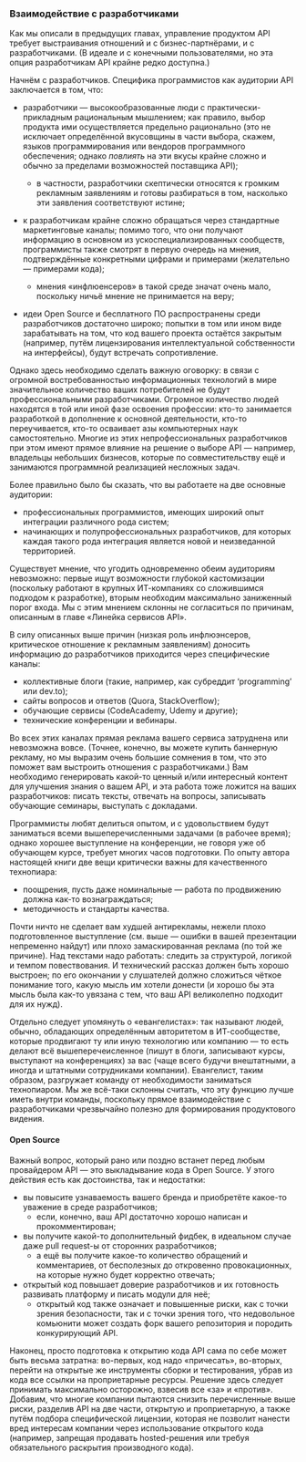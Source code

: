 ### Взаимодействие с разработчиками

Как мы описали в предыдущих главах, управление продуктом API требует выстраивания отношений и с бизнес-партнёрами, и с разработчиками. (В идеале и с конечными пользователями, но эта опция разработчикам API крайне редко доступна.)

Начнём с разработчиков. Специфика программистов как аудитории API заключается в том, что:

  * разработчики — высокообразованные люди с практически-прикладным рациональным мышлением; как правило, выбор продукта ими осуществляется предельно рационально (это не исключает определённой вкусовщины в части выбора, скажем, языков программирования или вендоров программного обеспечения; однако *повлиять* на эти вкусы крайне сложно и обычно за пределами возможностей поставщика API);

      * в частности, разработчики скептически относятся к громким рекламным заявлениям и готовы разбираться в том, насколько эти заявления соответствуют истине;

  * к разработчикам крайне сложно обращаться через стандартные маркетинговые каналы; помимо того, что они получают информацию в основном из ускоспециализированных сообществ, программисты также смотрят в первую очередь на мнения, подтверждённые конкретными цифрами и примерами (желательно — примерами кода);

      * мнения «инфлюенсеров» в такой среде значат очень мало, поскольку ничьё мнение не принимается на веру;
  
  * идеи Open Source и бесплатного ПО распространены среди разработчиков достаточно широко; попытки в том или ином виде зарабатывать на том, что код вашего проекта остаётся закрытым (например, путём лицензирования интеллектуальной собственности на интерфейсы), будут встречать сопротивление.

Однако здесь необходимо сделать важную оговорку: в связи с огромной востребованностью информационных технологий в мире значительное количество ваших потребителей не будут профессиональными разработчиками. Огромное количество людей находятся в той или иной фазе освоения профессии: кто-то занимается разработкой в дополнение к основной деятельности, кто-то переучивается, кто-то осваивает азы компьютерных наук самостоятельно. Многие из этих непрофессиональных разработчиков при этом имеют прямое влияние на решение о выборе API — например, владельцы небольших бизнесов, которые по совместительству ещё и занимаются программной реализацией несложных задач.

Более правильно было бы сказать, что вы работаете на две основные аудитории:
  * профессиональных программистов, имеющих широкий опыт интеграции различного рода систем;
  * начинающих и полупрофессиональных разработчиков, для которых каждая такого рода интеграция является новой и неизведанной территорией.

Существует мнение, что угодить одновременно обеим аудиториям невозможно: первые ищут возможности глубокой кастомизации (поскольку работают в крупных ИТ-компаниях со сложившимся подходом к разработке), вторым необходим максимально заниженный порог входа. Мы с этим мнением склонны не согласиться по причинам, описанным в главе «Линейка сервисов API».

В силу описанных выше причин (низкая роль инфлюэнсеров, критическое отношение к рекламным заявлениям) доносить информацию до разработчиков приходится через специфические каналы:
  * коллективные блоги (такие, например, как субреддит ‘programming’ или dev.to);
  * сайты вопросов и ответов (Quora, StackOverflow);
  * обучающие сервисы (CodeAcademy, Udemy и другие);
  * технические конференции и вебинары.

Во всех этих каналах прямая реклама вашего сервиса затруднена или невозможна вовсе. (Точнее, конечно, вы можете купить баннерную рекламу, но мы выразим очень большие сомнения в том, что это поможет вам выстроить отношения с разработчиками.) Вам необходимо генерировать какой-то ценный и/или интересный контент для улучшения знания о вашем API, и эта работа тоже ложится на ваших разработчиков: писать тексты, отвечать на вопросы, записывать обучающие семинары, выступать с докладами.

Программисты любят делиться опытом, и с удовольствием будут заниматься всеми вышеперечисленными задачами (в рабочее время); однако хорошее выступление на конференции, не говоря уже об обучающем курсе, требует многих часов подготовки. По опыту автора настоящей книги две вещи критически важны для качественного технопиара:
  * поощрения, пусть даже номинальные — работа по продвижению должна как-то вознаграждаться;
  * методичность и стандарты качества.

Почти ничто не сделает вам худшей антирекламы, нежели плохо подготовленное выступление (см. выше — ошибки в вашей презентации непременно найдут) или плохо замаскированная реклама (по той же причине). Над текстами надо работать: следить за структурой, логикой и темпом повествования. И технический рассказ должен быть хорошо выстроен; по его окончании у слушателей должно сложиться чёткое понимание того, какую мысль им хотели донести (и хорошо бы эта мысль была как-то увязана с тем, что ваш API великолепно подходит для их нужд).

Отдельно следует упомянуть о «евангелистах»: так называют людей, обычно, обладающих определённым авторитетом в ИТ-сообществе, которые продвигают ту или иную технологию или компанию — то есть делают всё вышеперечеисленное (пишут в блоги, записывают курсы, выступают на конференциях) за вас (чаще всего будучи внештатными, а иногда и штатными сотрудниками компании). Евангелист, таким образом, разгружает команду от необходимости заниматься технопиаром. Мы же всё-таки склонны считать, что эту функцию лучше иметь внутри команды, поскольку прямое взаимодействие с разработчиками чрезвычайно полезно для формирования продуктового видения.

#### Open Source

Важный вопрос, который рано или поздно встанет перед любым провайдером API — это выкладывание кода в Open Source. У этого действия есть как достоинства, так и недостатки:
  * вы повысите узнаваемость вашего бренда и приобретёте какое-то уважение в среде разработчиков;
      * если, конечно, ваш API достаточно хорошо написан и прокомментирован;
  * вы получите какой-то дополнительный фидбек, в идеальном случае даже pull request-ы от сторонних разработчиков;
      * а ещё вы получите какое-то количество обращений и комментариев, от бесполезных до откровенно провокационных, на которые нужно будет корректно отвечать;
  * открытый код повышает доверие разработчиков и их готовность развивать платформу и писать модули для неё;
      * открытый код также означает и повышенные риски, как с точки зрения безопасности, так и с точки зрения того, что недовольное комьюнити может создать форк вашего репозитория и породить конкурирующий API.

Наконец, просто подготовка к открытию кода API сама по себе может быть весьма затратна: во-первых, код надо «причесать», во-вторых, перейти на открытые же инструменты сборки и тестирования, убрав из кода все ссылки на проприетарные ресурсы. Решение здесь следует принимать максимально осторожно, взвесив все «за» и «против». Добавим, что многие компании пытаются снизить перечисленные выше риски, разделив API на две части, открытую и проприетарную, а также путём подбора специфической лицензии, которая не позволит нанести вред интересам компании через использование открытого кода (например, запрещая продавать hosted-решения или требуя обязательного раскрытия производного кода).